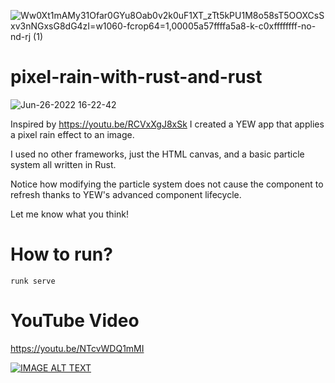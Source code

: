 ![Ww0Xt1mAMy31Ofar0GYu8Oab0v2k0uF1XT_zTt5kPU1M8o58sT5OOXCsSxv3nNGxsG8dG4zI=w1060-fcrop64=1,00005a57ffffa5a8-k-c0xffffffff-no-nd-rj (1)](https://user-images.githubusercontent.com/1176339/155262320-ce1406f0-d35d-418e-a8b9-60b928cceeb2.jpeg)

# pixel-rain-with-rust-and-rust

![Jun-26-2022 16-22-42](https://user-images.githubusercontent.com/1176339/175844917-48a722d9-9de7-42bb-b807-7a3e3b0b6afe.gif)

Inspired by https://youtu.be/RCVxXgJ8xSk I created a YEW app that applies a pixel rain effect to an image.

I used no other frameworks, just the HTML canvas, and a basic particle system all written in Rust.

Notice how modifying the particle system does not cause the component to refresh thanks to YEW's advanced component lifecycle.

Let me know what you think!

# How to run?

```
runk serve
```

# YouTube Video

https://youtu.be/NTcvWDQ1mMI

[![IMAGE ALT TEXT](http://img.youtube.com/vi/NTcvWDQ1mMI/maxresdefault.jpg)](https://www.youtube.com/watch?v=NTcvWDQ1mMI "YouTube video")

